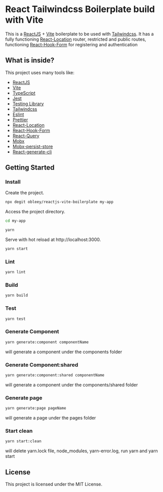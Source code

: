 # React Tailwindcss Boilerplate build with Vite

This is a [ReactJS](https://reactjs.org) + [Vite](https://vitejs.dev) boilerplate to be used with [Tailwindcss](https://tailwindcss.com). It has a fully functioning [React-Location](https://react-location.tanstack.com/) router, restricted and public routes, functioning [React-Hook-Form](https://react-hook-form.com/) for registering and authentication

## What is inside?

This project uses many tools like:

- [ReactJS](https://reactjs.org)
- [Vite](https://vitejs.dev)
- [TypeScript](https://www.typescriptlang.org)
- [Jest](https://jestjs.io)
- [Testing Library](https://testing-library.com)
- [Tailwindcss](https://tailwindcss.com)
- [Eslint](https://eslint.org)
- [Prettier](https://prettier.io)
- [React-Location](https://react-location.tanstack.com/)
- [React-Hook-Form](https://react-hook-form.com/)
- [React-Query](https://react-query.tanstack.com/)
- [Mobx](https://mobx.js.org/README.html)
- [Mobx-persist-store](https://github.com/quarrant/mobx-persist-store)
- [React-generate-cli](https://github.com/arminbro/generate-react-cli)

## Getting Started

### Install

Create the project.

```bash
npx degit obleey/reactjs-vite-boilerplate my-app
```

Access the project directory.

```bash
cd my-app
```

```bash
yarn
```

Serve with hot reload at http://localhost:3000.

```bash
yarn start
```

### Lint

```bash
yarn lint
```

### Build

```bash
yarn build
```

### Test

```bash
yarn test
```

### Generate Component

```bash
yarn generate:component componentName
```

will generate a component under the components folder

### Generate Component:shared

```bash
yarn generate:component:shared componentName
```

will generate a component under the components/shared folder

### Generate page

```bash
yarn generate:page pageName
```

will generate a page under the pages folder

### Start clean

```bash
yarn start:clean
```

will delete yarn.lock file, node_modules, yarn-error.log, run yarn and yarn start

## License

This project is licensed under the MIT License.
